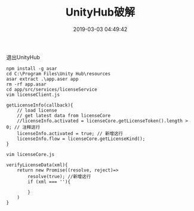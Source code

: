 ﻿---
title: UnityHub破解
date: 2019-03-03 04:49:42
tags:
  - Unity
---
退出UnityHub

	npm install -g asar
	cd C:\Program Files\Unity Hub\resources
	asar extract .\app.aser app
	rm -rf app.asar
	cd app/src/services/licenseService
	vim licenseClient.js

```
getLicenseInfo(callback){
	// load license
	// get latest data from licenseCore
	//licenseInfo.activated = licenseCore.getLicenseToken().length > 0; // 注释这行
	licenseInfo.activated = true; // 新增这行
	licenseInfo.flow = licenseCore.getLicenseKind();
}
```

	vim licenseCore.js

```
verifyLicenseData(xml){
	return new Promise((resolve, reject)=>
		resolve(true); //新增这行
		if (xml === ''){
		
		}
	)
}
```
